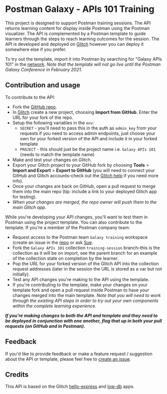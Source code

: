 # Postman Galaxy - APIs 101 Training

This project is designed to support Postman training sessions. The API returns learning content for display inside Postman using the Postman visualizer. The API is complemented by a Postman template to guide learners through the steps to reach learning outcomes for the session. The API is developed and deployed on [Glitch](https://glitch.com/~galaxy-apis-101) however you can deploy it somewhere else if you prefer.

To try out the template, import it into Postman by searching for "Galaxy APIs 101" in the [network](https://explore.postman.com/). _Note that the template will not go live until the Postman Galaxy Conference in February 2021._

## Contribution and usage

To contribute to the API:

* Fork the [GitHub repo](https://github.com/SueSmith/galaxy-apis-101).
* In [Glitch](https://glitch.com/) create a new project, choosing **Import from GitHub**. Enter the URL for your fork of the repo.
* Setup the following variables in the `env`:
    * `SECRET` - you'll need to pass this in the auth as `admin_key` from your requests if you need to access admin endpoints, just choose your own for your forked version of the API and include it in your forked template
    * `PROJECT` - this should just be the project name i.e. `Galaxy APIs 101` (needs to match the template name)
* Make and test your changes on Glitch.
* Export your Glitch project to your GitHub fork by choosing **Tools** &gt; **Import and Export** &gt; **Export to GitHub** (you will need to connect your GitHub and Glitch accounts–check out the [Glitch help](https://help-center.glitch.me/help/github/) if you need more info).
* Once your changes are back on GitHub, open a pull request to merge them into the main repo (tip: include a link to your deployed Glitch app for testing).
* _When your changes are merged, the repo owner will push them to the main Glitch app._

While you're developing your API changes, you'll want to test them in Postman using the project template. You can also contribute to the template. If you're a member of the Postman company team:

* Request access to the Postman team `Galaxy training` workspace (create an issue in the [repo](https://github.com/SueSmith/galaxy-apis-101/issues) or ask [Sue](https://github.com/suesmith/).
* Fork the `Galaxy APIs 101` collection `training-session` branch–this is the collection as it will be on import, see the parent branch for an example of the collection state on completion by the learner.
* Pop the URL for your forked version of the Glitch API into the collection request addresses (later in the session the URL is stored as a var but not initially).
* Test any API changes you're making to the API using the template.
* If you're contributing to the template, make your changes on your template fork and open a pull request inside Postman to have your changes merged into the main template. _Note that you will need to work through the existing API steps in order to try out your own components within the complete learning experience._

___If you're making changes to both the API and template and they need to be deployed in conjunction with one another, flag that up in both your pull requests (on GitHub and in Postman).___

## Feedback

If you'd like to provide feedback or make a feature request / suggestion about the API or template, please feel free to [create an issue](https://github.com/SueSmith/galaxy-apis-101/issues).

## Credits

This API is based on the Glitch [hello-express](https://glitch.com/~hello-express) and [low-db](https://glitch.com/~low-db) apps.
